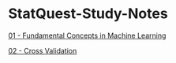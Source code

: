 # StatQuest-Study-Notes

[01 - Fundamental Concepts in Machine Learning](https://github.com/yangshiteng/StatQuest-Study-Notes/blob/main/01%20-%20Fundamental%20Concepts%20in%20Machine%20Learning.md)

[02 - Cross Validation](https://github.com/yangshiteng/StatQuest-Study-Notes/blob/main/02%20-%20Cross%20Validation)
